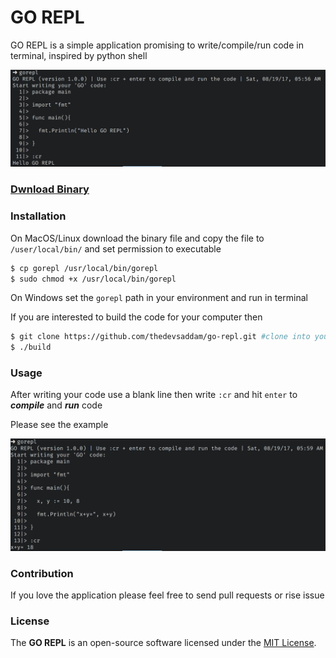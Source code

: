 GO REPL
====================================
GO REPL is a simple application promising to write/compile/run code in terminal, inspired by python shell

![Task screenshot](screenshot.png)

### [Dwnload Binary](https://github.com/thedevsaddam/go_repl_binaries)

### Installation
On MacOS/Linux download the binary file and copy the file to `/user/local/bin/` and set permission to executable
```bash
$ cp gorepl /usr/local/bin/gorepl
$ sudo chmod +x /usr/local/bin/gorepl
```
On Windows set the `gorepl` path in your environment and run in terminal

If you are interested to build the code for your computer then
```bash
$ git clone https://github.com/thedevsaddam/go-repl.git #clone into your $GOPATH/src/
$ ./build
```

### Usage
After writing your code use a blank line then
write `:cr` and hit `enter` to ***compile*** and ***run*** code

Please see the example

![Task screenshot](sum.png)

### Contribution
If you love the application please feel free to send pull requests or rise issue

### **License**
The **GO REPL** is an open-source software licensed under the [MIT License](LICENSE.md).
